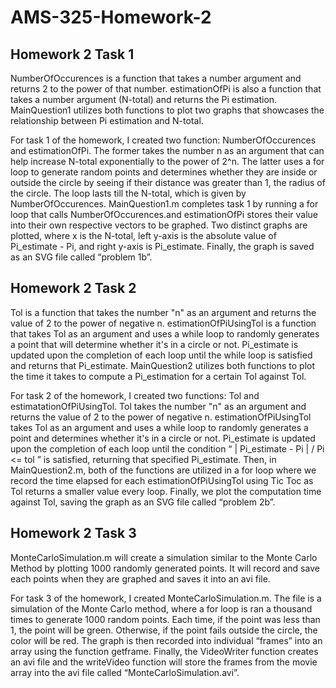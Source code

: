 # AMS-325-Homework-2

## Homework 2 Task 1
NumberOfOccurences is a function that takes a number argument and returns 2 to the power of
that number.
estimationOfPi is also a function that takes a number argument (N-total) and returns the Pi
estimation.
MainQuestion1 utilizes both functions to plot two graphs that showcases the relationship 
between Pi estimation and N-total.

For task 1 of the homework, I created two function: NumberOfOccurences
and estimationOfPi. The former takes the number n as an argument that can help increase N-total exponentially to the power of 2^n. The latter uses a for loop to generate random points and determines whether they are inside or outside the circle by seeing if their distance was greater than 1, the radius of the circle. The loop lasts till the N-total, which is given by NumberOfOccurences. MainQuestion1.m completes task 1 by running a for loop that calls NumberOfOccurences.and estimationOfPi stores their value into their own respective vectors to be  graphed. Two distinct graphs are plotted, where x is the N-total, left y-axis is the absolute value of Pi_estimate - Pi, and right y-axis is Pi_estimate. Finally, the graph is saved as an SVG file called “problem 1b”. 

## Homework 2 Task 2
Tol is a function that takes the number "n" as an argument and returns the value of 2 to the power of negative n.
estimationOfPiUsingTol is a function that takes Tol as an argument and uses a while loop to randomly generates a point that will determine whether it's in a circle or not. Pi_estimate is updated upon the completion of each loop until the while loop is satisfied and returns that Pi_estimate.
MainQuestion2 utilizes both functions to plot the time it takes to compute a Pi_estimation for a certain Tol against Tol.

For task 2 of the homework, I created two functions: Tol and estimatationOfPiUsingTol. Tol takes the number "n" as an argument and returns the value of 2 to the power of negative n. estimationOfPiUsingTol takes Tol as an argument and uses a while loop to randomly generates a point and determines whether it's in a circle or not. Pi_estimate is updated upon the completion of each loop until the condition “ | Pi_estimate - Pi | / Pi <= tol ”  is satisfied, returning that specified Pi_estimate. Then, in MainQuestion2.m, both of the functions are utilized in a for loop where we record the time elapsed for each estimationOfPiUsingTol using Tic Toc as Tol returns a smaller value every loop. Finally, we plot the computation time against Tol, saving the graph as an SVG file called “problem 2b”.

## Homework 2 Task 3
MonteCarloSimulation.m  will create a simulation similar to the Monte Carlo Method by plotting 1000 randomly generated points. It will record and save each points when they are graphed and saves it into an avi file.

For task 3 of the homework, I created MonteCarloSimulation.m. The file is a simulation of the Monte Carlo method, where a for loop is ran a thousand times to generate 1000 random points. Each time, if the point was less than 1, the point will be green. Otherwise, if the point fails outside the circle, the color will be red. The graph is then recorded into individual “frames” into an  array using the function getframe. Finally, the VideoWriter function creates an avi file  and the writeVideo function will store the frames from the movie array into the avi file called “MonteCarloSimulation.avi”.
